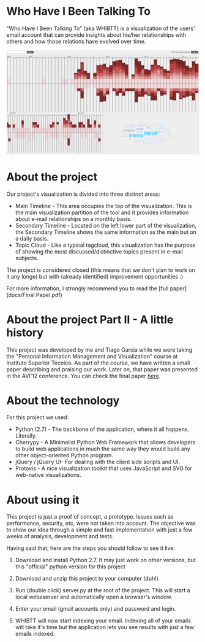 Who Have I Been Talking To
=====================

"Who Have I Been Talking To" (aka WHIBTT) is a visualization of the users' email account that can provide insights about his/her relationships with others and how those relations have evolved over time.

![Overview](/docs/overview.png)


About the project
=====================

Our project's visualization is divided into three distinct areas:
- Main Timeline - This area occupies the top of the visualization. This is the main visualization partition of
the tool and it provides information about e-mail relationships on a monthly basis.
- Secondary Timeline - Located on the left lower part of the visualization, the Secondary Timeline shows the same information as the main but on a daily basis.
- Topic Cloud - Like a typical tagcloud, this visualization has the purpose of showing the most discussed/distinctive topics present in e-mail subjects.

The project is considered closed (this means that we don't plan to work on it any longe) but with (already identified) improvement opportunities :)

For more information, I strongly recommend you to read the [full paper](docs/Final Papel.pdf)

About the project Part II - A little history
=====================

This project was developed by me and Tiago Garcia while we were taking the "Personal Information Management and Visualization" course at Instituto Superior Técnico.
As part of the course, we have written a small paper describing and praising our work. Later on, that paper was presented in the AVI'12 conference. You can check the final paper [here](http://dl.acm.org/citation.cfm?id=2254647&preflayout=tabs).

About the technology
=====================

For this project we used:
- Python (2.7) - The backbone of the application, where it all happens. Literally.
- Cherrypy - A Minimalist Python Web Framework that allows developers to build web applications in much the same way they would build any other object-oriented Python program. 
- jQuery / jQuery UI- For dealing with the client side scripts and UI.
- Protovis - A nice visualization toolkit that uses JavaScript and SVG for web-native visualizations.

About using it
=====================

This project is just a proof of concept, a prototype. Issues such as performance, security, etc, were not taken into account. 
The objective was to show our idea through a simple and fast implementation with just a few weeks of analysis, development and tests.

Having said that, here are the steps you should follow to see it live:

1) Download and install Python 2.7. It may just work on other versions, but this "official" python version for this project

2) Download and unzip this project to your computer (duh!)

3) Run (double click) server.py at the root of the project. This will start a local websserver and automatically open a browser's window.

4) Enter your email (gmail accounts only) and password and login.

5) WHIBTT will now start indexing your email. Indexing all of your emails will take it's time but the application lets you see results with just a few emails indexed.
